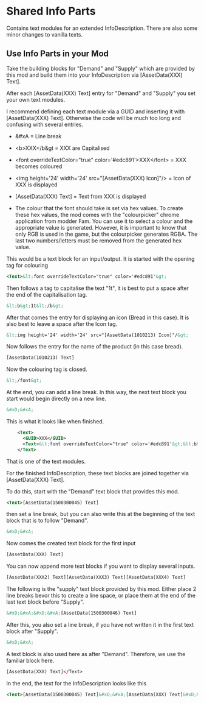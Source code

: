# Shared Info Parts

Contains text modules for an extended InfoDescription.
There are also some minor changes to vanilla texts.

## Use Info Parts in your Mod

Take the building blocks for "Demand" and "Supply" which are provided by this mod and build them into your InfoDescription via [AssetData(XXX) Text].

After each [AssetData(XXX) Text] entry for "Demand" and "Supply" you set your own text modules.

I recommend defining each text module via a GUID and inserting it with [AssetData(XXX) Text]. Otherwise the code will be much too long and confusing with several entries.

- &#xD;&#xA = Line break

- &lt;b&gt;XXX&lt;/b&gt = XXX are Capitalised

- &lt;font overrideTextColor="true" color='#edc891'&gt;XXX&lt;/font&gt; = XXX becomes coloured

- &lt;img height='24' width='24' src="[AssetData(XXX) Icon]"/&gt; = Icon of XXX is displayed

- [AssetData(XXX) Text] = Text from XXX is displayed

- The colour that the font should take is set via hex values.
  To create these hex values, the mod comes with the "colourpicker" chrome application from modder Fam. You can use it to select a colour and the appropriate value is generated.
  However, it is important to know that only RGB is used in the game, but the colourpicker generates RGBA. The last two numbers/letters must be removed from the generated hex value.

This would be a text block for an input/output. It is started with the opening tag for colouring

```xml
<Text>&lt;font overrideTextColor="true" color='#edc891'&gt;
```

Then follows a tag to capitalise the text "1t", it is best to put a space after the end of the capitalisation tag.

```xml
&lt;b&gt;1t&lt;/b&gt;
```

After that comes the entry for displaying an icon (Bread in this case). It is also best to leave a space after the Icon tag.

```xml
&lt;img height='24' width='24' src="[AssetData(1010213) Icon]"/&gt;

```

Now follows the entry for the name of the product (in this case bread).

```xml
[AssetData(1010213) Text]
```

Now the colouring tag is closed.

```xml
&lt;/font&gt;
```

At the end, you can add a line break. In this way, the next text block you start would begin directly on a new line.

```xml
&#xD;&#xA;
```

This is what it looks like when finished.

```xml
    <Text>
      <GUID>XXX</GUID>
      <Text>&lt;font overrideTextColor="true" color='#edc891'&gt;&lt;b&gt;1t&lt;/b&gt; &lt;img height='24' width='24' src="[AssetData(1010213) Icon]"/&gt; [AssetData(1010213) Text]&lt;/font&gt;&#xD;&#xA;</Text>
    </Text>
```

That is one of the text modules.

For the finished InfoDescription, these text blocks are joined together via [AssetData(XXX) Text].

To do this, start with the "Demand" text block that provides this mod.

```xml
<Text>[AssetData(1500300045) Text]
```

then set a line break, but you can also write this at the beginning of the text block that is to follow "Demand".

```xml
&#xD;&#xA;
```

Now comes the created text block for the first input

```xml
[AssetData(XXX) Text]
```

You can now append more text blocks if you want to display several inputs.

```xml
[AssetData(XXX2) Text][AssetData(XXX3) Text][AssetData(XXX4) Text]
```

The following is the "supply" text block provided by this mod. Either place 2 line breaks bevor this to create a line space, or place them at the end of the last text block before "Supply".

```xml
&#xD;&#xA;&#xD;&#xA;[AssetData(1500300046) Text]
```

After this, you also set a line break, if you have not written it in the first text block after "Supply".

```xml
&#xD;&#xA;
```

A text block is also used here as after "Demand". Therefore, we use the familiar block here.

```xml
[AssetData(XXX) Text]</Text>
```

In the end, the text for the InfoDescription looks like this

```xml
<Text>[AssetData(1500300045) Text]&#xD;&#xA;[AssetData(XXX) Text]&#xD;&#xA;&#xD;&#xA;[AssetData(1500300046) Text][AssetData(XXX) Text]</Text>
```
